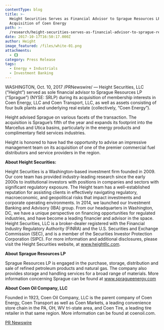 ```yaml
---
contentType: blog
title: >-
  Height Securities Serves as Financial Advisor to Sprague Resources LP on its
  Acquisition of Coen Energy
path: >-
  /research/height-securities-serves-as-financial-advisor-to-sprague-resources-lp-on-its-acquisition-of-coen-energy/
date: 2017-10-17T16:50:17.000Z
author: Height
image_featured: /files/white-01.png
attachments:
  - {}
category: Press Release
tags:
  - Energy + Industrials
  - Investment Banking
---
```

WASHINGTON, Oct. 10, 2017 /PRNewswire/ &#8212; Height Securities, LLC (&#8220;Height&#8221;) served as sole financial advisor to Sprague Resources LP (&#8220;Sprague&#8221;) (NYSE: SRLP) during its acquisition of membership interests in Coen Energy, LLC and Coen Transport, LLC, as well as assets consisting of four bulk plants and underlying real estate (collectively, &#8220;Coen Energy&#8221;).

Height advised Sprague on various facets of the transaction. The acquisition is Sprague&#8217;s fifth of the year and expands its footprint into the Marcellus and Utica basins, particularly in the energy products and complimentary field services industries.

Height is honored to have had the opportunity to advise an impressive management team on its acquisition of one of the premier commercial fuel distributors and service providers in the region.

**About Height Securities:**

Height Securities is a Washington-based investment firm founded in 2009. Our core team has provided industry-leading research since the early 2000s to institutional investors with positions in companies and sectors with significant regulatory exposure. The Height team has a well-established reputation for assisting clients in effectively navigating regulatory, macroeconomic, and geopolitical risks that impact investments and corporate operating environments. In 2014, we launched our Investment Banking and Advisory (IBA) group. From our headquarters in Washington, DC, we have a unique perspective on financing opportunities for regulated industries, and have become a leading financier and advisor in the space. Height Securities, LLC is a broker-dealer registered with the Financial Industry Regulatory Authority (FINRA) and the U.S. Securities and Exchange Commission (SEC), and is a member of the Securities Investor Protection Corporation (SIPC). For more information and additional disclosures, please visit the Height Securities website, at <a class="linkOnClick" href="http://www.heightllc.com/" target="_blank" rel="nofollow noopener" data-include="300522215">www.heightllc.com</a>.

**About Sprague Resources LP**

Sprague Resources LP is engaged in the purchase, storage, distribution and sale of refined petroleum products and natural gas. The company also provides storage and handling services for a broad range of materials. More information concerning Sprague can be found at <a class="linkOnClick" href="http://www.spragueenergy.com/" target="_blank" rel="nofollow noopener">www.spragueenergy.com</a>

**About Coen Oil Company, LLC**

Founded in 1923, Coen Oil Company, LLC is the parent company of Coen Energy, Coen Transport as well as Coen Markets, a leading convenience store chain in the PA, OH, WV tri-state area, and Coen Tire, a leading tire retailer in that same region. More information can be found at coenoil.com.

[PR Newswire](http://www.prnewswire.com/news-releases/height-securities-serves-as-financial-advisor-to-nextdecade-corporation-on-its-reverse-merger-with-harmony-merger-corporation-300522215.html)
